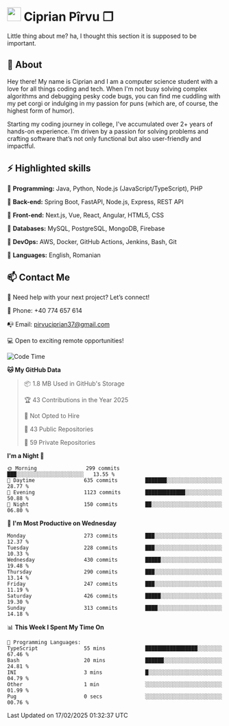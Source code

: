# <img height="32px" src="https://user-images.githubusercontent.com/74038190/216122041-518ac897-8d92-4c6b-9b3f-ca01dcaf38ee.png"> Ciprian Pîrvu ❐ </h1>

Little thing about me? ha, I thought this section it is supposed to be important.

## 🧐 About

Hey there! My name is Ciprian and I am a computer science student with a love for all things coding and tech. When I'm not busy solving complex algorithms and debugging pesky code bugs, you can find me cuddling with my pet corgi or indulging in my passion for puns (which are, of course, the highest form of humor).

Starting my coding journey in college, I've accumulated over 2+ years of hands-on experience. I’m driven by a passion for solving problems and crafting software that’s not only functional but also user-friendly and impactful.


## ⚡ Highlighted skills

🎯 **Programming:** Java, Python, Node.js (JavaScript/TypeScript), PHP

🎯 **Back-end:** Spring Boot, FastAPI, Node.js, Express, REST API

🎯 **Front-end:** Next.js, Vue, React, Angular, HTML5, CSS

🎯 **Databases:** MySQL, PostgreSQL, MongoDB, Firebase

🎯 **DevOps:** AWS, Docker, GitHub Actions, Jenkins, Bash, Git

🎯 **Languages:** English, Romanian



## 📫 Contact Me

🤝 Need help with your next project? Let’s connect!

📱 Phone: +40 774 657 614

📭 Email: pirvuciprian37@gmail.com


💻 Open to exciting remote opportunities!

<!--START_SECTION:waka-->
![Code Time](http://img.shields.io/badge/Code%20Time-2%2C274%20hrs%2025%20mins-blue)

**🐱 My GitHub Data** 

> 📦 1.8 MB Used in GitHub's Storage 
 > 
> 🏆 43 Contributions in the Year 2025
 > 
> 🚫 Not Opted to Hire
 > 
> 📜 43 Public Repositories 
 > 
> 🔑 59 Private Repositories 
 > 
**I'm a Night 🦉** 

```text
🌞 Morning                299 commits         ███░░░░░░░░░░░░░░░░░░░░░░   13.55 % 
🌆 Daytime                635 commits         ███████░░░░░░░░░░░░░░░░░░   28.77 % 
🌃 Evening                1123 commits        █████████████░░░░░░░░░░░░   50.88 % 
🌙 Night                  150 commits         ██░░░░░░░░░░░░░░░░░░░░░░░   06.80 % 
```
📅 **I'm Most Productive on Wednesday** 

```text
Monday                   273 commits         ███░░░░░░░░░░░░░░░░░░░░░░   12.37 % 
Tuesday                  228 commits         ███░░░░░░░░░░░░░░░░░░░░░░   10.33 % 
Wednesday                430 commits         █████░░░░░░░░░░░░░░░░░░░░   19.48 % 
Thursday                 290 commits         ███░░░░░░░░░░░░░░░░░░░░░░   13.14 % 
Friday                   247 commits         ███░░░░░░░░░░░░░░░░░░░░░░   11.19 % 
Saturday                 426 commits         █████░░░░░░░░░░░░░░░░░░░░   19.30 % 
Sunday                   313 commits         ████░░░░░░░░░░░░░░░░░░░░░   14.18 % 
```


📊 **This Week I Spent My Time On** 

```text
💬 Programming Languages: 
TypeScript               55 mins             █████████████████░░░░░░░░   67.46 % 
Bash                     20 mins             ██████░░░░░░░░░░░░░░░░░░░   24.81 % 
INI                      3 mins              █░░░░░░░░░░░░░░░░░░░░░░░░   04.79 % 
Other                    1 min               ░░░░░░░░░░░░░░░░░░░░░░░░░   01.99 % 
Pug                      0 secs              ░░░░░░░░░░░░░░░░░░░░░░░░░   00.76 % 
```


 Last Updated on 17/02/2025 01:32:37 UTC
<!--END_SECTION:waka-->
